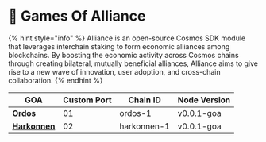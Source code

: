 # 🤝 Games Of Alliance

{% hint style="info" %}
Alliance is an open-source Cosmos SDK module that leverages interchain staking to form economic alliances among blockchains. By boosting the economic activity across Cosmos chains through creating bilateral, mutually beneficial alliances, Alliance aims to give rise to a new wave of innovation, user adoption, and cross-chain collaboration.
{% endhint %}

| GOA | Custom Port | Chain ID | Node Version |
| ----| ----------- | ---------| ------------ |
| [**Ordos**](ordos/)|01|ordos-1|v0.0.1-goa|
| [**Harkonnen**](harkonnen/) |02|harkonnen-1|v0.0.1-goa|
